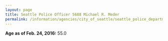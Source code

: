 ```yaml
---
layout: page
title: Seattle Police Officer 5688 Michael R. Meder
permalink: /information/agencies/city_of_seattle/seattle_police_department/copbook/5688/
---
```


**Age as of Feb. 24, 2016:** 55.0

